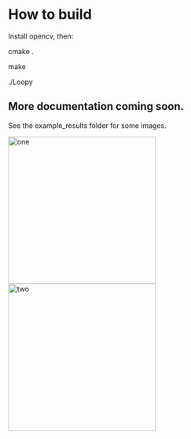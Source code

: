 # How to build

Install opencv, then:

cmake .

make

./Loopy

## More documentation coming soon. 

See the example_results folder for some images.

<img src="https://github.com/markebbole/loopy/blob/master/example_results/five.png" alt="one" width="300">

<img src="https://github.com/markebbole/loopy/blob/master/example_results/four.png" alt="two" width="300">
